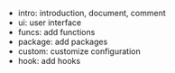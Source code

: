 - intro: introduction, document, comment
- ui: user interface
- funcs: add functions
- package: add packages
- custom: customize configuration
- hook: add hooks
